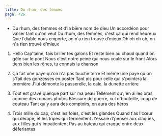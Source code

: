 ```yaml
---
title: Du rhum, des femmes
page: 426
---  
```


- Du rhum, des femmes et d'la bière nom de dieu
Un accordéon pour valser tant qu'on veut
Du rhum, des femmes, c'est ça qui rend heureux
Que l'diable nous emporte, on n'a rien trouvé d'mieux
Oh oh oh oh, on n'a rien trouvé d'mieux


1. Hello Cap'taine, fais briller tes galons
Et reste bien au chaud quand on gèle sur le pont
Nous c'est notre peine qui nous coule sur le front
Alors tiens bien les rênes, tu connais la chanson


2. Ça fait une paye qu'on n'a pas touché terre
Et même une paye qu'on s'fait des gonzesses en poster
Tant pis pour celle qui s'pointera la première
J'lui démonte la passerelle, la cale, la dunette arrière

   
3. Tout est gravé quelque part sur ma peau
Tellement qu'j'en ai les bras comme des romans photos
Blessure de guerre, cul d'bouteille, coup de couteau
Tant qu'y aura des comptoirs, on aura des héros


4. Trois mille du cap, c'est les foies, c'est les glandes
Quand t'as l'cœur qui dérape, et les tripes qui fermentent
J'essaie d'penser aux claques, aux filles qui s'impatientent
Pas au bateau qui craque entre deux déferlantes